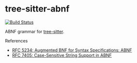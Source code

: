 tree-sitter-abnf
================

[![Build Status](https://travis-ci.org/jmitchell/tree-sitter-abnf.svg?branch=master)](https://travis-ci.org/jmitchell/tree-sitter-abnf)

ABNF grammar for [tree-sitter][].

[tree-sitter]: https://github.com/tree-sitter/tree-sitter

References

* [RFC 5234: Augmented BNF for Syntax Specifications: ABNF](https://tools.ietf.org/html/rfc5234)
* [RFC 7405: Case-Sensitive String Support in ABNF](https://tools.ietf.org/html/rfc7405)
